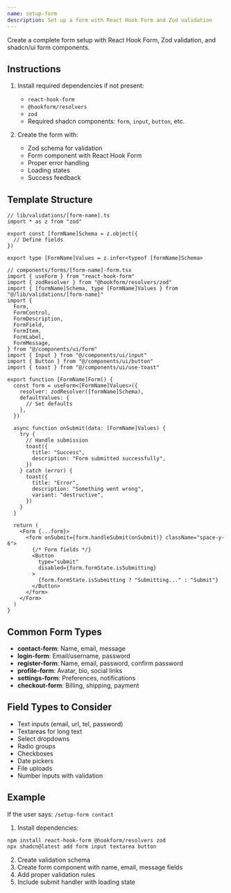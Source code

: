 ```yaml
---
name: setup-form
description: Set up a form with React Hook Form and Zod validation
---
```


Create a complete form setup with React Hook Form, Zod validation, and shadcn/ui form components.

## Instructions

1. Install required dependencies if not present:
   - `react-hook-form`
   - `@hookform/resolvers`
   - `zod`
   - Required shadcn components: `form`, `input`, `button`, etc.

2. Create the form with:
   - Zod schema for validation
   - Form component with React Hook Form
   - Proper error handling
   - Loading states
   - Success feedback

## Template Structure

```tsx
// lib/validations/[form-name].ts
import * as z from "zod"

export const [formName]Schema = z.object({
  // Define fields
})

export type [FormName]Values = z.infer<typeof [formName]Schema>

// components/forms/[form-name]-form.tsx
import { useForm } from "react-hook-form"
import { zodResolver } from "@hookform/resolvers/zod"
import { [formName]Schema, type [FormName]Values } from "@/lib/validations/[form-name]"
import {
  Form,
  FormControl,
  FormDescription,
  FormField,
  FormItem,
  FormLabel,
  FormMessage,
} from "@/components/ui/form"
import { Input } from "@/components/ui/input"
import { Button } from "@/components/ui/button"
import { toast } from "@/components/ui/use-toast"

export function [FormName]Form() {
  const form = useForm<[FormName]Values>({
    resolver: zodResolver([formName]Schema),
    defaultValues: {
      // Set defaults
    },
  })

  async function onSubmit(data: [FormName]Values) {
    try {
      // Handle submission
      toast({
        title: "Success",
        description: "Form submitted successfully",
      })
    } catch (error) {
      toast({
        title: "Error",
        description: "Something went wrong",
        variant: "destructive",
      })
    }
  }

  return (
    <Form {...form}>
      <form onSubmit={form.handleSubmit(onSubmit)} className="space-y-6">
        {/* Form fields */}
        <Button 
          type="submit" 
          disabled={form.formState.isSubmitting}
        >
          {form.formState.isSubmitting ? "Submitting..." : "Submit"}
        </Button>
      </form>
    </Form>
  )
}
```

## Common Form Types

- **contact-form**: Name, email, message
- **login-form**: Email/username, password
- **register-form**: Name, email, password, confirm password
- **profile-form**: Avatar, bio, social links
- **settings-form**: Preferences, notifications
- **checkout-form**: Billing, shipping, payment

## Field Types to Consider

- Text inputs (email, url, tel, password)
- Textareas for long text
- Select dropdowns
- Radio groups
- Checkboxes
- Date pickers
- File uploads
- Number inputs with validation

## Example

If the user says: `/setup-form contact`

1. Install dependencies:
```bash
npm install react-hook-form @hookform/resolvers zod
npx shadcn@latest add form input textarea button
```

2. Create validation schema
3. Create form component with name, email, message fields
4. Add proper validation rules
5. Include submit handler with loading state